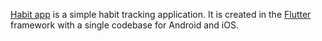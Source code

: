 
[Habit app](https://habit.dev.mn) is a simple habit tracking application. It is created in the [Flutter](https://flutter.dev/) framework with a single codebase for Android and iOS. 

